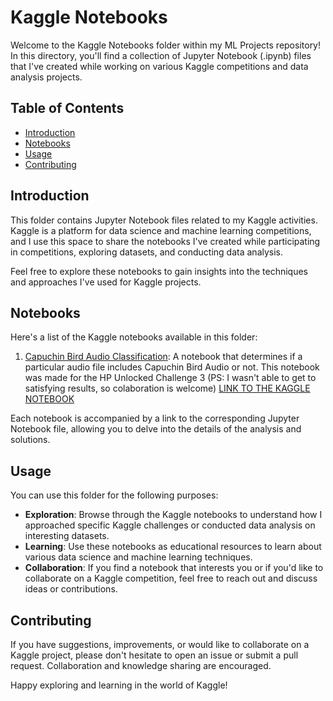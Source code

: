 # Kaggle Notebooks

Welcome to the Kaggle Notebooks folder within my ML Projects repository! In this directory, you'll find a collection of Jupyter Notebook (.ipynb) files that I've created while working on various Kaggle competitions and data analysis projects.

## Table of Contents

- [Introduction](#introduction)
- [Notebooks](#notebooks)
- [Usage](#usage)
- [Contributing](#contributing)

## Introduction

This folder contains Jupyter Notebook files related to my Kaggle activities. Kaggle is a platform for data science and machine learning competitions, and I use this space to share the notebooks I've created while participating in competitions, exploring datasets, and conducting data analysis.

Feel free to explore these notebooks to gain insights into the techniques and approaches I've used for Kaggle projects.

## Notebooks

Here's a list of the Kaggle notebooks available in this folder:

1. [Capuchin Bird Audio Classification](capuchinbird_audio_classification.ipynb): A notebook that determines if a particular audio file includes Capuchin Bird Audio or not. This notebook was made for the HP Unlocked Challenge 3 (PS: I wasn't able to get to satisfying results, so colaboration is welcome)
[LINK TO THE KAGGLE NOTEBOOK](https://www.kaggle.com/code/pranshavpatel/capuchinbird-audio-classification/notebook)

Each notebook is accompanied by a link to the corresponding Jupyter Notebook file, allowing you to delve into the details of the analysis and solutions.

## Usage

You can use this folder for the following purposes:

- **Exploration**: Browse through the Kaggle notebooks to understand how I approached specific Kaggle challenges or conducted data analysis on interesting datasets.
- **Learning**: Use these notebooks as educational resources to learn about various data science and machine learning techniques.
- **Collaboration**: If you find a notebook that interests you or if you'd like to collaborate on a Kaggle competition, feel free to reach out and discuss ideas or contributions.

## Contributing

If you have suggestions, improvements, or would like to collaborate on a Kaggle project, please don't hesitate to open an issue or submit a pull request. Collaboration and knowledge sharing are encouraged.

Happy exploring and learning in the world of Kaggle!

